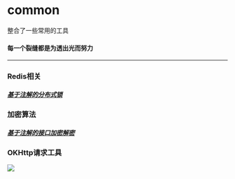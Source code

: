 # common
整合了一些常用的工具
#### 每一个裂缝都是为透出光而努力

---



### Redis相关
##### [基于注解的分布式锁](https://gitee.com/godchin/common/blob/master/src/main/java/com/itdfq/common/redislock/README.md)

### 加密算法
##### [基于注解的接口加密解密](https://gitee.com/godchin/common/blob/master/src/main/java/com/itdfq/common/apiencry/annotition/README.md)

### OKHttp请求工具


[![](https://jitpack.io/v/com.gitee.godchin/common.svg)](https://jitpack.io/#com.gitee.godchin/common)